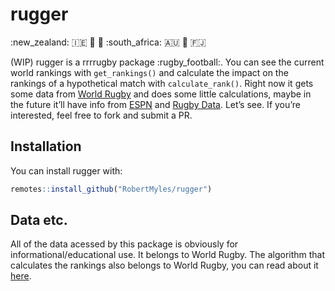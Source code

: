 
<!-- README.md is generated from README.Rmd. Please edit that file -->

# rugger

:new\_zealand: :ireland: :wales: :england: :south\_africa: :australia:
:scotland: :fiji:

(WIP) rugger is a rrrrugby package :rugby\_football:. You can see the
current world rankings with `get_rankings()` and calculate the impact on
the rankings of a hypothetical match with `calculate_rank()`. Right now
it gets some data from [World Rugby]() and does some little
calculations, maybe in the future it’ll have info from
[ESPN](http://stats.espnscrum.com/statsguru/rugby/stats/index.html) and
[Rugby Data](http://www.rugbydata.com). Let’s see. If you’re interested,
feel free to fork and submit a PR.

## Installation

You can install rugger with:

``` r
remotes::install_github("RobertMyles/rugger")
```

## Data etc.

All of the data acessed by this package is obviously for
informational/educational use. It belongs to World Rugby. The algorithm
that calculates the rankings also belongs to World Rugby, you can read
about it [here](https://www.world.rugby/rankings/explanation).

